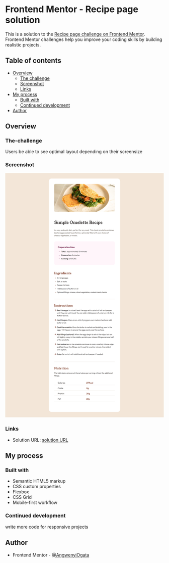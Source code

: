 # Frontend Mentor - Recipe page solution

This is a solution to the [Recipe page challenge on Frontend Mentor](https://www.frontendmentor.io/challenges/recipe-page-KiTsR8QQKm). Frontend Mentor challenges help you improve your coding skills by building realistic projects.

## Table of contents

- [Overview](#overview)
  - [The challenge](#the-challenge)
  - [Screenshot](#screenshot)
  - [Links](#links)
- [My process](#my-process)
  - [Built with](#built-with)
  - [Continued development](#continued-development)
- [Author](#author)

## Overview

### The-challenge

Users be able to see optimal layout depending on their screensize

### Screenshot

![desktop sreenshot for complete project](./desktop-screenshot.png)

### Links

- Solution URL: [solution URL](https://github.com/AngwenyiOgata/recipe-page-main/settings/pages)

## My process

### Built with

- Semantic HTML5 markup
- CSS custom properties
- Flexbox
- CSS Grid
- Mobile-first workflow

### Continued development

write more code for responsive projects

## Author

- Frontend Mentor - [@AngwenyiOgata](https://www.frontendmentor.io/profile/AngwenyiOgata)
